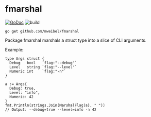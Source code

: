 # fmarshal
[![GoDoc](https://godoc.org/github.com/mweibel/fmarshal?status.svg)](https://godoc.org/github.com/mweibel/fmarshal) ![build](https://github.com/mweibel/fmarshal/actions/workflows/go.yml/badge.svg)

```
go get github.com/mweibel/fmarshal
```

Package fmarshal marshals a struct type into a slice of CLI arguments.

Example:

```golang
type Args struct {
  Debug   bool   `flag:"--debug"`
  Level   string `flag:"--level"`
  Numeric int    `flag:"-n"`
}

a := Args{
  Debug: true,
  Level: "info",
  Numeric: 42
}
fmt.Println(strings.Join(MarshalFlag(a), " "))
// Output: --debug=true --level=info -n 42
```